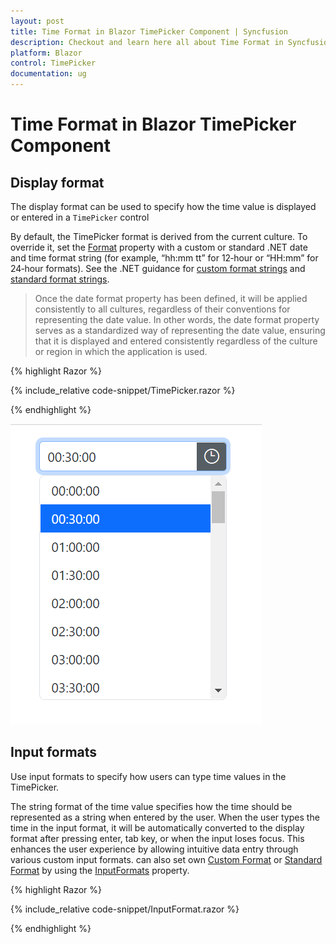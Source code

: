 ```yaml
---
layout: post
title: Time Format in Blazor TimePicker Component | Syncfusion
description: Checkout and learn here all about Time Format in Syncfusion Blazor TimePicker component and much more.
platform: Blazor
control: TimePicker
documentation: ug
---
```


# Time Format in Blazor TimePicker Component

## Display format

The display format can be used to specify how the time value is displayed or entered in a `TimePicker` control

By default, the TimePicker format is derived from the current culture. To override it, set the [Format](https://help.syncfusion.com/cr/blazor/Syncfusion.Blazor.Calendars.SfTimePicker-1.html#Syncfusion_Blazor_Calendars_SfTimePicker_1_Format) property with a custom or standard .NET date and time format string (for example, “hh:mm tt” for 12‑hour or “HH:mm” for 24‑hour formats). See the .NET guidance for [custom format strings](https://learn.microsoft.com/en-us/dotnet/standard/base-types/custom-date-and-time-format-strings) and [standard format strings](https://learn.microsoft.com/en-us/dotnet/standard/base-types/standard-date-and-time-format-strings).

> Once the date format property has been defined, it will be applied consistently to all cultures, regardless of their conventions for representing the date value. In other words, the date format property serves as a standardized way of representing the date value, ensuring that it is displayed and entered consistently regardless of the culture or region in which the application is used.

{% highlight Razor %}

{% include_relative code-snippet/TimePicker.razor %}

{% endhighlight %}


![Time Format in Blazor TimePicker](./images/TimePicker.png)

## Input formats

Use input formats to specify how users can type time values in the TimePicker.

The string format of the time value specifies how the time should be represented as a string when entered by the user. When the user types the time in the input format, it will be automatically converted to the display format after pressing enter, tab key, or when the input loses focus. This enhances the user experience by allowing intuitive data entry through various custom input formats. can also set own [Custom Format](https://learn.microsoft.com/en-us/dotnet/standard/base-types/custom-date-and-time-format-strings) or [Standard Format](https://learn.microsoft.com/en-us/dotnet/standard/base-types/standard-date-and-time-format-strings) by using the [InputFormats](https://help.syncfusion.com/cr/blazor/Syncfusion.Blazor.Calendars.SfTimePicker-1.html#Syncfusion_Blazor_Calendars_SfTimePicker_1_InputFormats) property.

{% highlight Razor %}

{% include_relative code-snippet/InputFormat.razor %}

{% endhighlight %}